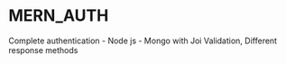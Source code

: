 # MERN_AUTH
Complete authentication - Node js - Mongo with Joi Validation, Different response methods
